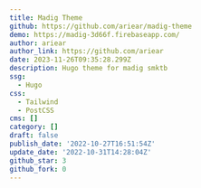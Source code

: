 ```yaml
---
title: Madig Theme
github: https://github.com/ariear/madig-theme
demo: https://madig-3d66f.firebaseapp.com/
author: ariear
author_link: https://github.com/ariear
date: 2023-11-26T09:35:28.299Z
description: Hugo theme for madig smktb
ssg:
  - Hugo
css:
  - Tailwind
  - PostCSS
cms: []
category: []
draft: false
publish_date: '2022-10-27T16:51:54Z'
update_date: '2022-10-31T14:28:04Z'
github_star: 3
github_fork: 0
---
```

